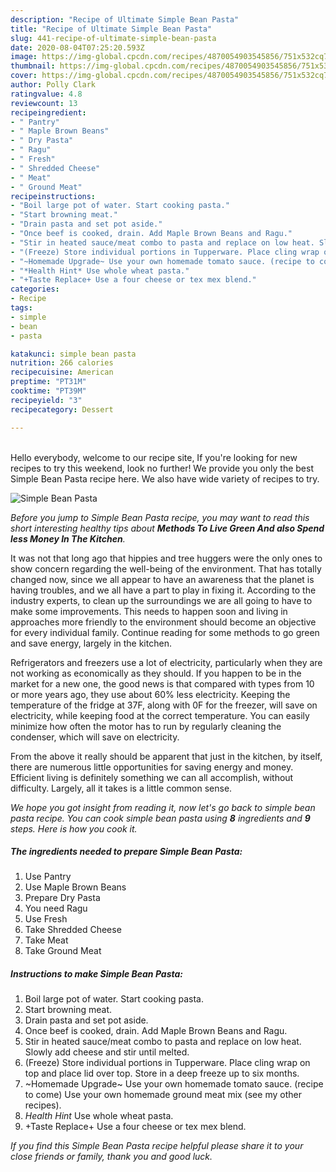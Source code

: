 ```yaml
---
description: "Recipe of Ultimate Simple Bean Pasta"
title: "Recipe of Ultimate Simple Bean Pasta"
slug: 441-recipe-of-ultimate-simple-bean-pasta
date: 2020-08-04T07:25:20.593Z
image: https://img-global.cpcdn.com/recipes/4870054903545856/751x532cq70/simple-bean-pasta-recipe-main-photo.jpg
thumbnail: https://img-global.cpcdn.com/recipes/4870054903545856/751x532cq70/simple-bean-pasta-recipe-main-photo.jpg
cover: https://img-global.cpcdn.com/recipes/4870054903545856/751x532cq70/simple-bean-pasta-recipe-main-photo.jpg
author: Polly Clark
ratingvalue: 4.8
reviewcount: 13
recipeingredient:
- " Pantry"
- " Maple Brown Beans"
- " Dry Pasta"
- " Ragu"
- " Fresh"
- " Shredded Cheese"
- " Meat"
- " Ground Meat"
recipeinstructions:
- "Boil large pot of water. Start cooking pasta."
- "Start browning meat."
- "Drain pasta and set pot aside."
- "Once beef is cooked, drain. Add Maple Brown Beans and Ragu."
- "Stir in heated sauce/meat combo to pasta and replace on low heat. Slowly add cheese and stir until melted."
- "(Freeze) Store individual portions in Tupperware. Place cling wrap on top and place lid over top. Store in a deep freeze up to six months."
- "~Homemade Upgrade~ Use your own homemade tomato sauce. (recipe to come) Use your own homemade ground meat mix (see my other recipes)."
- "*Health Hint* Use whole wheat pasta."
- "+Taste Replace+ Use a four cheese or tex mex blend."
categories:
- Recipe
tags:
- simple
- bean
- pasta

katakunci: simple bean pasta 
nutrition: 266 calories
recipecuisine: American
preptime: "PT31M"
cooktime: "PT39M"
recipeyield: "3"
recipecategory: Dessert

---
```

<br>
Hello everybody, welcome to our recipe site, If you're looking for new recipes to try this weekend, look no further! We provide you only the best Simple Bean Pasta recipe here. We also have wide variety of recipes to try.
<br>


![Simple Bean Pasta](https://img-global.cpcdn.com/recipes/4870054903545856/751x532cq70/simple-bean-pasta-recipe-main-photo.jpg)

<i>Before you jump to Simple Bean Pasta recipe, you may want to read this short interesting healthy tips about 
<strong>Methods To Live Green And also Spend less Money In The Kitchen</strong>.</i>
</br>

It was not that long ago that hippies and tree huggers were the only ones to show concern regarding the well-being of the environment. That has totally changed now, since we all appear to have an awareness that the planet is having troubles, and we all have a part to play in fixing it. According to the industry experts, to clean up the surroundings we are all going to have to make some improvements. This needs to happen soon and living in approaches more friendly to the environment should become an objective for every individual family. Continue reading for some methods to go green and save energy, largely in the kitchen.

Refrigerators and freezers use a lot of electricity, particularly when they are not working as economically as they should. If you happen to be in the market for a new one, the good news is that compared with types from 10 or more years ago, they use about 60% less electricity. Keeping the temperature of the fridge at 37F, along with 0F for the freezer, will save on electricity, while keeping food at the correct temperature. You can easily minimize how often the motor has to run by regularly cleaning the condenser, which will save on electricity.

From the above it really should be apparent that just in the kitchen, by itself, there are numerous little opportunities for saving energy and money. Efficient living is definitely something we can all accomplish, without difficulty. Largely, all it takes is a little common sense.


<i>We hope you got insight from reading it, now let's go back to simple bean pasta recipe. You can cook simple bean pasta using <strong>8</strong> ingredients and <strong>9</strong> steps. Here is how you cook it.
</i>

##### The ingredients needed to prepare Simple Bean Pasta:

1. Use  Pantry
1. Use  Maple Brown Beans
1. Prepare  Dry Pasta
1. You need  Ragu
1. Use  Fresh
1. Take  Shredded Cheese
1. Take  Meat
1. Take  Ground Meat


##### Instructions to make Simple Bean Pasta:

1. Boil large pot of water. Start cooking pasta.
1. Start browning meat.
1. Drain pasta and set pot aside.
1. Once beef is cooked, drain. Add Maple Brown Beans and Ragu.
1. Stir in heated sauce/meat combo to pasta and replace on low heat. Slowly add cheese and stir until melted.
1. (Freeze) Store individual portions in Tupperware. Place cling wrap on top and place lid over top. Store in a deep freeze up to six months.
1. ~Homemade Upgrade~ Use your own homemade tomato sauce. (recipe to come) Use your own homemade ground meat mix (see my other recipes).
1. *Health Hint* Use whole wheat pasta.
1. +Taste Replace+ Use a four cheese or tex mex blend.


<i>If you find this Simple Bean Pasta recipe helpful please share it to your close friends or family, thank you and good luck.</i>
